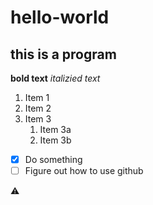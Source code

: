# hello-world
## this is a program

**bold text**
*italizied text*


1. Item 1
1. Item 2
1. Item 3
    1. Item 3a
    1. Item 3b
    
-[X] Do something
-[ ] Figure out how to use github    
    
:warning:
 
